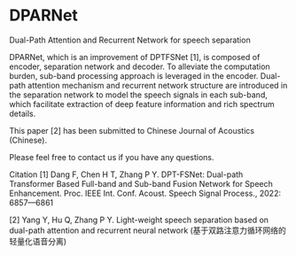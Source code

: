 # DPARNet
Dual-Path Attention and Recurrent Network for speech separation

DPARNet, which is an improvement of DPTFSNet [1], is composed of encoder, separation network and decoder. To alleviate the computation burden, sub-band processing approach is leveraged in the encoder. Dual-path attention mechanism and recurrent network structure are introduced in the separation network to model the speech signals in each sub-band, which facilitate extraction of deep feature information and rich spectrum details.

This paper [2] has been submitted to Chinese Journal of Acoustics (Chinese).

Please feel free to contact us if you have any questions.

Citation
[1] Dang F, Chen H T, Zhang P Y. DPT-FSNet: Dual-path Transformer Based Full-band and Sub-band Fusion Network for Speech Enhancement. Proc. IEEE
Int. Conf. Acoust. Speech Signal Process., 2022: 6857—6861

[2] Yang Y, Hu Q, Zhang P Y. Light-weight speech separation based on dual-path attention and recurrent neural network (基于双路注意力循环网络的轻量化语音分离)
